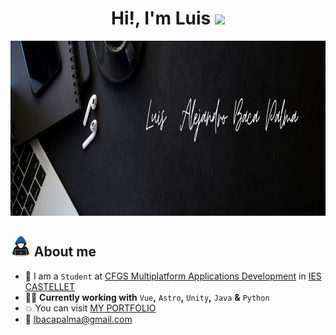 <h1 align="center">Hi!,  I'm Luis <img src=
"https://media.giphy.com/media/hvRJCLFzcasrR4ia7z/giphy.gif" width="35"></h1>

<p align="center" >
 <img  height="280rem" alt="Banner" src="/Images/Banner.png" />
 </p>

<!--About Me-->

## <img src = "/Images/about_me.gif" width = 6.5%> About me

- :school: I am a `Student` at [CFGS Multiplatform Applications Development](https://inscastellet.cat/pla-destudis-cgs-dam/) in [IES CASTELLET](https://inscastellet.cat)
- :technologist: **Currently working with** `Vue`**,** `Astro`**,** `Unity`**,** `Java` **&** `Python`
- :boom: You can visit [MY PORTFOLIO](https://portfolio-luis-baca.netlify.app) 
- :email: lbacapalma@gmail.com
<br>
